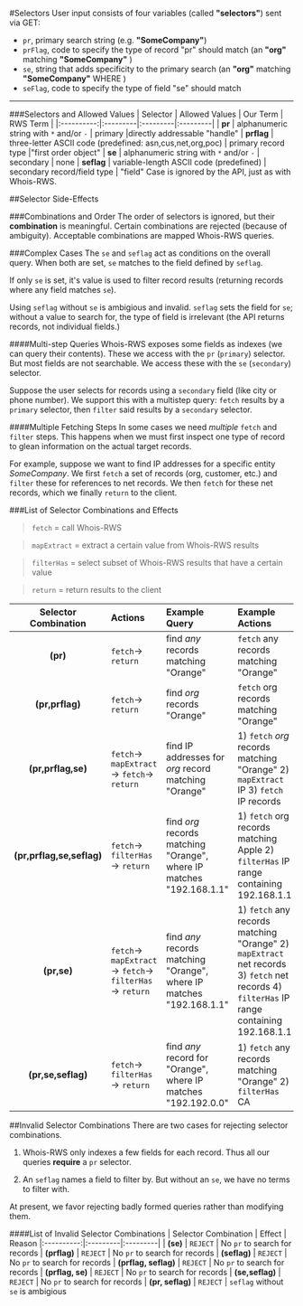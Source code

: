 #Selectors
User input consists of four variables (called **"selectors"**) sent via GET:
- `pr`, primary search string (e.g. **"SomeCompany"**)
- `prFlag`, code to specify the type of record "pr" should match (an **"org"** matching **"SomeCompany"** ) 
- `se`, string that adds specificity to the primary search (an **"org"** matching **"SomeCompany"** WHERE )
- `seFlag`, code to specify the type of field "se" should match

---

###Selectors and Allowed Values 
| Selector | Allowed Values | Our Term | RWS Term  |
|:----------:|:---------|:---------|:---------|
| **pr** | alphanumeric string with `*` and/or `-` | primary |directly addressable "handle"
| **prflag** | three-letter ASCII code (predefined: asn,cus,net,org,poc) | primary record type |"first order object"
| **se** | alphanumeric string with  `*` and/or `-` | secondary | none
| **seflag** | variable-length ASCII code (predefined) | secondary record/field type | "field"
Case is ignored by the API, just as with Whois-RWS.


##Selector Side-Effects

###Combinations and Order
The order of selectors is ignored, but their **combination** is meaningful. Certain combinations are rejected (because of ambiguity). Acceptable combinations are mapped Whois-RWS queries.

###Complex Cases
The `se` and `seflag` act as conditions on the overall query. When both are set, `se` matches to the field defined by `seflag`. 

If only `se` is set, it's value is used to filter record results (returning records where any field matches `se`). 

Using `seflag` without `se` is ambigious and invalid. `seflag` sets the field for `se`; without a value to search for, the type of field is irrelevant (the API returns records, not individual fields.)

####Multi-step Queries
Whois-RWS exposes some fields as indexes (we can query their contents). These we access with the `pr` (`primary`) selector. But most fields are not searchable. We access these with the `se` (`secondary`) selector.

Suppose the user selects for records using a  `secondary` field (like city or phone number). We support this with a multistep query: `fetch` results by a `primary` selector, then `filter` said results by a `secondary` selector.

####Multiple Fetching Steps
In some cases we need _multiple_ `fetch` and `filter` steps. This happens when we must first inspect one type of record to glean information on the actual target records. 

For example, suppose we want to find IP addresses for a specific entity _SomeCompany_. We first `fetch` a set of records (org, customer, etc.) and `filter` these for references to net records. We then `fetch` for these net records, which we finally `return` to the client.

###List of Selector Combinations and Effects 
> `fetch` = call Whois-RWS

>`mapExtract` = extract a certain value from Whois-RWS results

>`filterHas` = select subset of Whois-RWS results that have a certain value

>`return` = return results to the client

| Selector Combination | Actions | Example Query | Example Actions  
|:----------:|:---------|:---------|:---------|
| **(pr)**                  | `fetch`-> `return` | find _any_ records matching "Orange" | `fetch` any records matching "Orange"
| **(pr,prflag)**           | `fetch`-> `return` | find _org_ records "Orange" | `fetch` org records matching "Orange"
| **(pr,prflag,se)**        | `fetch`-> `mapExtract`-> `fetch`-> `return` | find IP addresses for _org_ record matching "Orange" | 1) `fetch` _org_ records matching "Orange" 2) `mapExtract` IP 3) `fetch` IP records
| **(pr,prflag,se,seflag)** | `fetch`-> `filterHas`-> `return`| find _org_ records matching "Orange", where IP matches "192.168.1.1" | 1) `fetch` org records matching Apple 2) `filterHas` IP range containing 192.168.1.1 
| **(pr,se)**               | `fetch`-> `mapExtract`-> `fetch`-> `filterHas`-> `return` | find _any_ records matching "Orange", where IP matches "192.168.1.1" | 1) `fetch` any records matching "Orange" 2) `mapExtract` net records 3) `fetch` net records 4) `filterHas` IP range containing 192.168.1.1
| **(pr,se,seflag)**        | `fetch`-> `filterHas`-> `return`| find _any_ record for "Orange", where IP matches "192.192.0.0" | 1) `fetch` any records matching "Orange" 2) `filterHas` CA



##Invalid Selector Combinations
There are two cases for rejecting selector combinations.

1) Whois-RWS only indexes a few fields for each record. Thus all our queries **require** a `pr` selector. 

2) An `seflag` names a field to filter by. But without an `se`, we have no terms to filter with. 
 
At present, we favor rejecting badly formed queries rather than modifying them.

####List of Invalid Selector Combinations
| Selector Combination | Effect | Reason
|:----------:|:---------|:---------|
| **(se)**              | `REJECT` | No `pr` to search for records
| **(prflag)**          | `REJECT` | No `pr` to search for records
| **(seflag)**          | `REJECT` | No `pr` to search for records
| **(prflag, seflag)**  | `REJECT` | No `pr` to search for records
| **(prflag, se)**      | `REJECT` | No `pr` to search for records
| **(se,seflag)**       | `REJECT` | No `pr` to search for records
| **(pr, seflag)**      | `REJECT` | `seflag` without `se` is ambigious

